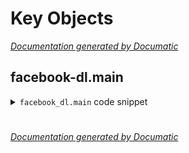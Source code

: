 # Key Objects

[_Documentation generated by Documatic_](https://www.documatic.com)

<!---Documatic-section-facebook_dl.main-start--->
## facebook-dl.main

<!---Documatic-section-main-start--->
<!---Documatic-block-facebook_dl.main-start--->
<details>
	<summary><code>facebook_dl.main</code> code snippet</summary>

```python
def main():
    parser = argparse.ArgumentParser(description='Download videos from facebook from your terminal')
    parser.add_argument('url', action='store')
    parser.add_argument('resolution', action='store', nargs='?')
    args = parser.parse_args()
    print('Fetching source code...', end='\r', flush=True)
    request = requests.get(args.url)
    print(ERASE_LINE, end='\r', flush=True)
    print('\x1b[92m✔\x1b[0m Fetched source code')
    file_name = str(re.findall('videos\\/(.+?)\\"', request.text)[-1].replace('/', '')) + f"_{('sd' if args.resolution == 'sd' else 'hd')}.mp4"
    print('Downloading video...', end='\r', flush=True)
    try:
        request = requests.get(re.findall(f'''{('sd_src' if args.resolution == 'sd' else 'hd_src')}:"(.+?)"''', request.text)[0])
    except IndexError:
        print(ERASE_LINE, end='\r', flush=True)
        print('\\e[91m✘\\e[0m Video could not be downloaded')
        sys.exit()
    with open(file_name, 'wb') as f:
        f.write(request.content)
    print(ERASE_LINE, end='\r', flush=True)
    print(f'\x1b[92m✔\x1b[0m Video downloaded: {file_name}')
```
</details>
<!---Documatic-block-facebook_dl.main-end--->
<!---Documatic-section-main-end--->

# #
<!---Documatic-section-facebook_dl.main-end--->

[_Documentation generated by Documatic_](https://www.documatic.com)
